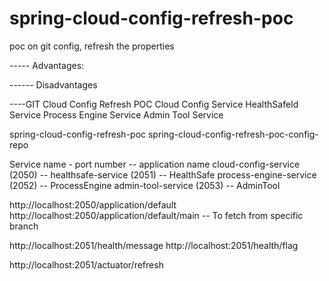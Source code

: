 # spring-cloud-config-refresh-poc
poc on git config, refresh the properties

----- Advantages:

------ Disadvantages

----GIT Cloud Config Refresh POC
Cloud Config Service
HealthSafeId Service
Process Engine Service
Admin Tool Service


spring-cloud-config-refresh-poc
spring-cloud-config-refresh-poc-config-repo

Service name - port number -- application name
cloud-config-service (2050) -- 
healthsafe-service  (2051)  -- HealthSafe
process-engine-service (2052) -- ProcessEngine
admin-tool-service (2053) -- AdminTool


http://localhost:2050/application/default
http://localhost:2050/application/default/main    -- To fetch from specific branch


http://localhost:2051/health/message
http://localhost:2051/health/flag

http://localhost:2051/actuator/refresh
